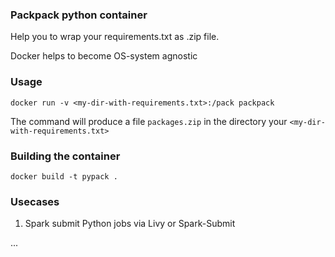 ### Packpack python container

Help you to wrap your requirements.txt as .zip file. 

Docker helps to become OS-system agnostic

### Usage

`docker run -v <my-dir-with-requirements.txt>:/pack packpack`

The command will produce a file `packages.zip` in the directory your `<my-dir-with-requirements.txt>`

### Building the container

`docker build -t pypack .`

### Usecases

1. Spark submit Python jobs via Livy or Spark-Submit

...
